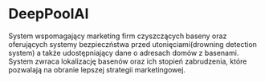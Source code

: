 # DeepPoolAI
System wspomagający marketing firm czyszczących baseny oraz oferujących systemy bezpieczństwa przed utonięciami(drowning detection system) a także udostępniający dane o adresach domów z basenami. System zwraca lokalizację basenów oraz ich stopień zabrudzenia, które pozwalają na obranie lepszej strategii marketingowej.
